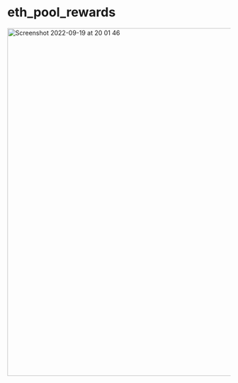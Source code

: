 # eth_pool_rewards

<img width="786" alt="Screenshot 2022-09-19 at 20 01 46" src="https://user-images.githubusercontent.com/7723863/191084287-b7f97ac6-ebf7-4685-b3d4-c23b53edeb2a.png">
